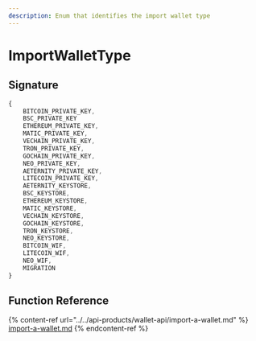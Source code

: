 ```yaml
---
description: Enum that identifies the import wallet type
---
```


# ImportWalletType

## Signature

```javascript
{
    BITCOIN_PRIVATE_KEY,
    BSC_PRIVATE_KEY
    ETHEREUM_PRIVATE_KEY,
    MATIC_PRIVATE_KEY,
    VECHAIN_PRIVATE_KEY,
    TRON_PRIVATE_KEY,
    GOCHAIN_PRIVATE_KEY,
    NEO_PRIVATE_KEY,
    AETERNITY_PRIVATE_KEY,
    LITECOIN_PRIVATE_KEY,
    AETERNITY_KEYSTORE,
    BSC_KEYSTORE,
    ETHEREUM_KEYSTORE,
    MATIC_KEYSTORE,
    VECHAIN_KEYSTORE,
    GOCHAIN_KEYSTORE,
    TRON_KEYSTORE,
    NEO_KEYSTORE,
    BITCOIN_WIF,
    LITECOIN_WIF,
    NEO_WIF,
    MIGRATION
}
```

## Function Reference

{% content-ref url="../../api-products/wallet-api/import-a-wallet.md" %}
[import-a-wallet.md](../../api-products/wallet-api/import-a-wallet.md)
{% endcontent-ref %}

